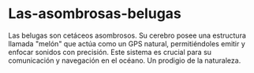 # Las-asombrosas-belugas
 Las belugas son cetáceos asombrosos. Su cerebro posee una estructura llamada "melón" que actúa como un GPS natural, permitiéndoles emitir y enfocar sonidos con precisión. Este sistema es crucial para su comunicación y navegación en el océano. Un prodigio de la naturaleza.
